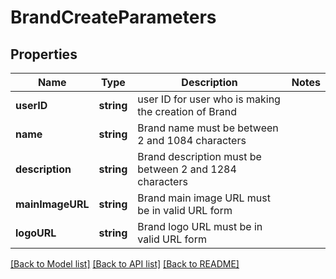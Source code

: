 # BrandCreateParameters

## Properties
Name | Type | Description | Notes
------------ | ------------- | ------------- | -------------
**userID** | **string** | user ID for user who is making the creation of Brand | 
**name** | **string** | Brand name must be between 2 and 1084 characters | 
**description** | **string** | Brand description must be between 2 and 1284 characters | 
**mainImageURL** | **string** | Brand main image URL must be in valid URL form | 
**logoURL** | **string** | Brand logo URL must be in valid URL form | 

[[Back to Model list]](../README.md#documentation-for-models) [[Back to API list]](../README.md#documentation-for-api-endpoints) [[Back to README]](../README.md)


